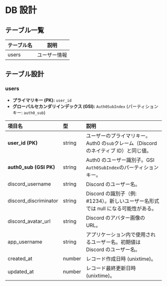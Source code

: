 # DB 設計

## テーブル一覧

| テーブル名 | 説明         |
| ---------- | ------------ |
| users      | ユーザー情報 |

## テーブル設計

### users

- **プライマリキー (PK):** `user_id`
- **グローバルセカンダリインデックス (GSI):** `Auth0SubIndex` (パーティションキー: `auth0_sub`)

| 項目名                 | 型     | 説明                                                                                 |
| :--------------------- | :----- | :----------------------------------------------------------------------------------- |
| **user_id (PK)**       | string | ユーザーのプライマリキー。Auth0 の`sub`クレーム（Discord のネイティブ ID）と同じ値。 |
| **auth0_sub (GSI PK)** | string | Auth0 のユーザー識別子。GSI `Auth0SubIndex`のパーティションキー。                    |
| discord_username       | string | Discord のユーザー名。                                                               |
| discord_discriminator  | string | Discord の識別子（例: #1234）。新しいユーザー名形式では null になる可能性がある。    |
| discord_avatar_url     | string | Discord のアバター画像の URL。                                                       |
| app_username           | string | アプリケーション内で使用されるユーザー名。初期値は Discord のユーザー名。            |
| created_at             | number | レコード作成日時 (unixtime)。                                                        |
| updated_at             | number | レコード最終更新日時 (unixtime)。                                                    |
